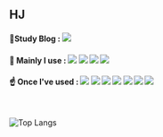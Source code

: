 ## HJ

<!--
**HwaJong-N/HwaJong-N** is a ✨ _special_ ✨ repository because its `README.md` (this file) appears on your GitHub profile.

Here are some ideas to get you started:

- 🔭 I’m currently working on ...
- 🌱 I’m currently learning ...
- 👯 I’m looking to collaborate on ...
- 🤔 I’m looking for help with ...
- 💬 Ask me about ...
- 📫 How to reach me: ...
- 😄 Pronouns: ...
- ⚡ Fun fact: ...
-->





#### 📝Study Blog :  <a href="https://velog.io/@hj_"><img src="https://img.shields.io/badge/Velog-20C997?&style=flat-square&logo=Velog&logoColor=white&"/></a>



#### 📌 Mainly I use : <img src="https://img.shields.io/badge/Java-007396.svg?&style=flat-square&logo=Java&logoColor=white"/> <img src="https://img.shields.io/badge/Spring-6DB33F.svg?&style=flat-square&logo=Spring&logoColor=white"/> <img src="https://img.shields.io/badge/Spring Boot-6DB33F.svg?&style=flat-square&logo=Spring Boot&logoColor=white"/> <img src="https://img.shields.io/badge/Oracle-F80000.svg?&style=flat-square&logo=Oracle&logoColor=white"/> 



#### ☝ Once I've used : <img src="https://img.shields.io/badge/HTML5-E34F26.svg?&style=flat-square&logo=HTML5&logoColor=white"/> <img src="https://img.shields.io/badge/CSS3-1572B6.svg?&style=flat-square&logo=CSS3&logoColor=white"/>  <img src="https://img.shields.io/badge/JavaScript-F7DF1E?&style=flat-square&logo=JavaScript&logoColor=white"/> <img src="https://img.shields.io/badge/React-61DAFB?&style=flat-square&logo=React&logoColor=white"/> <img src="https://img.shields.io/badge/Microsoft SQL Server-CC2927?&style=flat-square&logo=Microsoft SQL Server&logoColor=white"/>  <img src="https://img.shields.io/badge/Python-3776AB?&style=flat-square&logo=Python&logoColor=white"/> <img src="https://img.shields.io/badge/Jupyter Notebook-F37626?&style=flat-square&logo=Jupyter&logoColor=white"/> 


<br>



![Top Langs](https://github-readme-stats.vercel.app/api/top-langs/?username=HwaJong-N&langs_count=6&exclude_repo=Braille-Translator&layout=compact&theme=tokyonight&lang_count=6)




